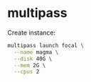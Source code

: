 # multipass

Create instance:
```bash
multipass launch focal \
  --name magma \
  --disk 40G \
  --mem 2G \
  --cpus 2
```

